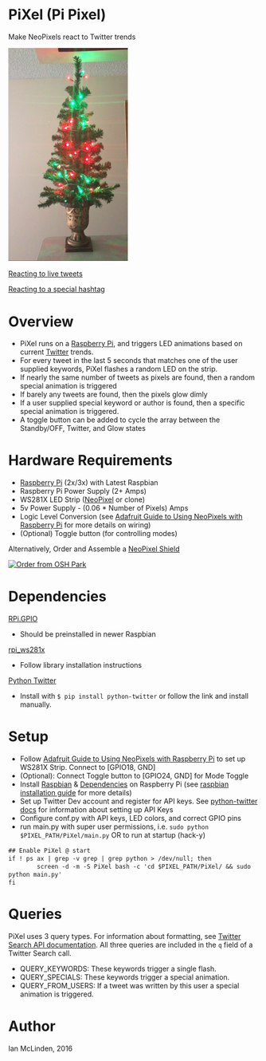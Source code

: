 # PiXel (Pi Pixel)
Make NeoPixels react to Twitter trends

<img src="https://github.com/ianmclinden/PiXel/blob/master/img/TweetTree.png" width="240">

[Reacting to live tweets](https://github.com/ianmclinden/PiXel/blob/master/img/TweetTree_TwitterMode.mp4)

[Reacting to a special hashtag](https://github.com/ianmclinden/PiXel/blob/master/img/TweetTree_TwinkleWhite.mp4)

# Overview
- PiXel runs on a [Raspberry Pi](https://www.raspberrypi.org), and triggers LED animations based on current [Twitter](https://twitter.com/) trends.
- For every tweet in the last 5 seconds that matches one of the user supplied keywords, PiXel flashes a random LED on the strip.
- If nearly the same number of tweets as pixels are found, then a random special animation is triggered
- If barely any tweets are found, then the pixels glow dimly
- If a user supplied special keyword or author is found, then a specific special animation is triggered.
- A toggle button can be added to cycle the array between the Standby/OFF, Twitter, and Glow states

# Hardware Requirements
- [Raspberry Pi](https://www.raspberrypi.org) (2x/3x) with Latest Raspbian
- Raspberry Pi Power Supply (2+ Amps)
- WS281X LED Strip ([NeoPixel](https://www.adafruit.com/category/168) or clone)
- 5v Power Supply - (0.06 * Number of Pixels) Amps
- Logic Level Conversion (see [Adafruit Guide to Using NeoPixels with Raspberry Pi](https://learn.adafruit.com/neopixels-on-raspberry-pi/wiring) for more details on wiring)
- (Optional) Toggle button (for controlling modes)

Alternatively, Order and Assemble a [NeoPixel Shield](https://oshpark.com/shared_projects/EfBTUL7t)

<a href="https://oshpark.com/shared_projects/EfBTUL7t"><img src="https://oshpark.com/assets/badge-5b7ec47045b78aef6eb9d83b3bac6b1920de805e9a0c227658eac6e19a045b9c.png" alt="Order from OSH Park"></img></a>

# Dependencies
[RPi.GPIO](https://pypi.python.org/pypi/RPi.GPIO)
- Should be preinstalled in newer Raspbian

[rpi_ws281x](https://github.com/jgarff/rpi_ws281x)
- Follow library installation instructions

[Python Twitter](https://github.com/bear/python-twitter)
- Install with `$ pip install python-twitter` or follow the link and install manually.

# Setup
- Follow [Adafruit Guide to Using NeoPixels with Raspberry Pi](https://learn.adafruit.com/neopixels-on-raspberry-pi/wiring) to set up WS281X Strip. Connect to [GPIO18, GND]
- (Optional): Connect Toggle button to [GPIO24, GND] for Mode Toggle
- Install [Raspbian](https://www.raspberrypi.org/downloads/raspbian/) & [Dependencies](#dependencies) on Raspberry Pi (see [raspbian installation guide](https://www.raspberrypi.org/documentation/installation/installing-images/README.md) for more details)
- Set up Twitter Dev account and register for API keys. See [python-twitter docs](https://python-twitter.readthedocs.io/en/latest/) for information about setting up API Keys
- Configure conf.py with API keys, LED colors, and correct GPIO pins
- run main.py with super user permissions, i.e. `sudo python $PIXEL_PATH/PiXel/main.py` OR to run at startup (hack-y)
```
## Enable PiXel @ start
if ! ps ax | grep -v grep | grep python > /dev/null; then
        screen -d -m -S PiXel bash -c 'cd $PIXEL_PATH/PiXel/ && sudo python main.py'
fi
```

# Queries
PiXel uses 3 query types. For information about formatting, see [Twitter Search API documentation](https://www.google.com/search?q=twitter+search+API&ie=utf-8&oe=utf-8). All three queries are included in the `q` field of a Twitter Search call.
- QUERY_KEYWORDS: These keywords trigger a single flash.
- QUERY_SPECIALS: These keywords trigger a special animation.
- QUERY_FROM_USERS: If a tweet was written by this user a special animation is triggered.

# Author
Ian McLinden, 2016
